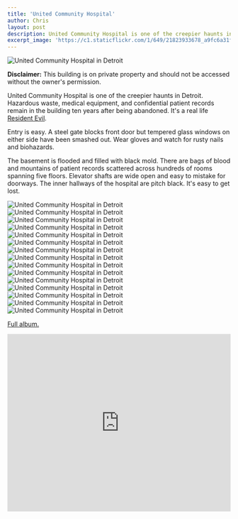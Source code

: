 ```yaml
---
title: 'United Community Hospital'
author: Chris
layout: post
description: United Community Hospital is one of the creepier haunts in Detroit. Hazardous waste, medical equipment, and confidential patient records remain in the building ten years after being abandoned. It's a real life Resident Evil.
excerpt_image: 'https://c1.staticflickr.com/1/649/21823933678_a9fc6a31fd_k.jpg'
---
```


<div class="photos one">
  <img
    src="https://c1.staticflickr.com/1/649/21823933678_a9fc6a31fd_k.jpg"
    srcset="https://c1.staticflickr.com/1/649/21823933678_9f0b2b8fdc_c.jpg 800w,
            https://c1.staticflickr.com/1/649/21823933678_9f0b2b8fdc_b.jpg 1024w,
            https://c1.staticflickr.com/1/649/21823933678_a9fc6a31fd_k.jpg 2048w"
    alt="United Community Hospital in Detroit"
    data-action="zoom">
</div>

**Disclaimer:** This building is on private property and should not be accessed without the owner's permission.

United Community Hospital is one of the creepier haunts in Detroit. Hazardous waste, medical equipment, and confidential patient records remain in the building ten years after being abandoned. It's a real life [Resident Evil](https://en.wikipedia.org/wiki/Resident_Evil_4).

Entry is easy. A steel gate blocks front door but tempered glass windows on either side have been smashed out. Wear gloves and watch for rusty nails and biohazards.

The basement is flooded and filled with black mold. There are bags of blood and mountains of patient records scattered across hundreds of rooms spanning five floors. Elevator shafts are wide open and easy to mistake for doorways. The inner hallways of the hospital are pitch black. It's easy to get lost.

<div class="photos two">
  <img
    src="https://c1.staticflickr.com/1/578/21823688500_adb4ce43cf_k.jpg"
    srcset="https://c1.staticflickr.com/1/578/21823688500_6ff007ee9d_c.jpg 800w,
            https://c1.staticflickr.com/1/578/21823688500_6ff007ee9d_b.jpg 1024w,
            https://c1.staticflickr.com/1/578/21823688500_adb4ce43cf_k.jpg 2048w"
    alt="United Community Hospital in Detroit"
    data-action="zoom">
  <img
    src="https://c2.staticflickr.com/6/5812/22011776505_e9522250b7_k.jpg"
    srcset="https://c2.staticflickr.com/6/5812/22011776505_39b3e8059c_c.jpg 800w,
            https://c2.staticflickr.com/6/5812/22011776505_39b3e8059c_b.jpg 1024w,
            https://c2.staticflickr.com/6/5812/22011776505_e9522250b7_k.jpg 2048w"
    alt="United Community Hospital in Detroit"
    data-action="zoom">
</div>

<div class="photos one">
  <img
    src="https://c2.staticflickr.com/6/5678/21985713416_cc987b3413_k.jpg"
    srcset="https://c2.staticflickr.com/6/5678/21985713416_dfef8115fe_b.jpg 1024w,
            https://c2.staticflickr.com/6/5678/21985713416_bd41f03f91_h.jpg 1600w,
            https://c2.staticflickr.com/6/5678/21985713416_cc987b3413_k.jpg 2048w"
    alt="United Community Hospital in Detroit"
    data-action="zoom">
</div>

<div class="photos two">
  <img
    src="https://c2.staticflickr.com/6/5803/22011773585_31e8e926be_k.jpg"
    srcset="https://c2.staticflickr.com/6/5803/22011773585_7a84529b7f_c.jpg 800w,
            https://c2.staticflickr.com/6/5803/22011773585_7a84529b7f_b.jpg 1024w,
            https://c2.staticflickr.com/6/5803/22011773585_31e8e926be_k.jpg 2048w"
    alt="United Community Hospital in Detroit"
    data-action="zoom">
  <img
    src="https://c2.staticflickr.com/6/5722/21389072664_a53286766d_k.jpg"
    srcset="https://c2.staticflickr.com/6/5722/21389072664_c915fc05c2_c.jpg 800w,
            https://c2.staticflickr.com/6/5722/21389072664_c915fc05c2_b.jpg 1024w,
            https://c2.staticflickr.com/6/5722/21389072664_a53286766d_k.jpg 2048w"
    alt="United Community Hospital in Detroit"
    data-action="zoom">
</div>

<div class="photos one">
  <img
    src="https://c1.staticflickr.com/1/774/22012088935_2e1470bb7d_k.jpg"
    srcset="https://c1.staticflickr.com/1/774/22012088935_357bf10235_c.jpg 800w,
            https://c1.staticflickr.com/1/774/22012088935_357bf10235_b.jpg 1024w,
            https://c1.staticflickr.com/1/774/22012088935_2e1470bb7d_k.jpg 2048w"
    alt="United Community Hospital in Detroit"
    data-action="zoom">
</div>

<div class="photos two">
  <img
    src="https://c1.staticflickr.com/1/775/21999603782_b261f7f74c_k.jpg"
    srcset="https://c1.staticflickr.com/1/775/21999603782_6fae77e67d_c.jpg 800w,
            https://c1.staticflickr.com/1/775/21999603782_6fae77e67d_b.jpg 1024w,
            https://c1.staticflickr.com/1/775/21999603782_b261f7f74c_k.jpg 2048w"
    alt="United Community Hospital in Detroit"
    data-action="zoom">
  <img
    src="https://c2.staticflickr.com/6/5766/21999672652_02176f3872_k.jpg"
    srcset="https://c2.staticflickr.com/6/5766/21999672652_81acc71e39_c.jpg 800w,
            https://c2.staticflickr.com/6/5766/21999672652_81acc71e39_b.jpg 1024w,
            https://c2.staticflickr.com/6/5766/21999672652_02176f3872_k.jpg 2048w"
    alt="United Community Hospital in Detroit"
    data-action="zoom">
</div>

<div class="photos one">
  <img
    src="https://c2.staticflickr.com/6/5783/21823610230_e5729d507b_k.jpg"
    srcset="https://c2.staticflickr.com/6/5783/21823610230_483eb65ba1_c.jpg 800w,
            https://c2.staticflickr.com/6/5783/21823610230_483eb65ba1_b.jpg 1024w,
            https://c2.staticflickr.com/6/5783/21823610230_e5729d507b_k.jpg 2048w"
    alt="United Community Hospital in Detroit"
    data-action="zoom">
</div>

<div class="photos three">
  <img
    src="https://c2.staticflickr.com/6/5768/21823939068_07586128ca_k.jpg"
    srcset="https://c2.staticflickr.com/6/5768/21823939068_f59dc8c547_c.jpg 800w,
            https://c2.staticflickr.com/6/5768/21823939068_f59dc8c547_b.jpg 1024w,
            https://c2.staticflickr.com/6/5768/21823939068_07586128ca_k.jpg 2048w"
    alt="United Community Hospital in Detroit"
    data-action="zoom">
  <img
    src="https://c2.staticflickr.com/6/5765/22011801105_7325670484_k.jpg"
    srcset="https://c2.staticflickr.com/6/5765/22011801105_3697ab7bb0_c.jpg 800w,
            https://c2.staticflickr.com/6/5765/22011801105_3697ab7bb0_b.jpg 1024w,
            https://c2.staticflickr.com/6/5765/22011801105_7325670484_k.jpg 2048w"
    alt="United Community Hospital in Detroit"
    data-action="zoom">
  <img
    src="https://c1.staticflickr.com/1/599/22021594571_6944941cca_k.jpg"
    srcset="https://c1.staticflickr.com/1/599/22021594571_bd24ef21df_c.jpg 800w,
            https://c1.staticflickr.com/1/599/22021594571_bd24ef21df_b.jpg 1024w,
            https://c1.staticflickr.com/1/599/22021594571_6944941cca_k.jpg 2048w"
    alt="United Community Hospital in Detroit"
    data-action="zoom">
</div>

<div class="photos one">
  <img
    src="https://c1.staticflickr.com/1/655/21824968569_fbf8533b33_k.jpg"
    srcset="https://c1.staticflickr.com/1/655/21824968569_18f134f54a_c.jpg 800w,
            https://c1.staticflickr.com/1/655/21824968569_18f134f54a_b.jpg 1024w,
            https://c1.staticflickr.com/1/655/21824968569_fbf8533b33_k.jpg 2048w"
    alt="United Community Hospital in Detroit"
    data-action="zoom">
</div>

<div class="photos two">
  <img
    src="https://c2.staticflickr.com/6/5742/21390680153_ae4d4d1745_k.jpg"
    srcset="https://c2.staticflickr.com/6/5742/21390680153_461eb0ac1c_c.jpg 800w,
            https://c2.staticflickr.com/6/5742/21390680153_461eb0ac1c_b.jpg 1024w,
            https://c2.staticflickr.com/6/5742/21390680153_ae4d4d1745_k.jpg 2048w"
    alt="United Community Hospital in Detroit"
    data-action="zoom">
  <img
    src="https://c2.staticflickr.com/2/1612/24621498451_3d70b3d0a5_k.jpg"
    srcset="https://c2.staticflickr.com/2/1612/24621498451_d7f0eafb74_c.jpg 800w,
            https://c2.staticflickr.com/2/1612/24621498451_d7f0eafb74_b.jpg 1024w,
            https://c2.staticflickr.com/2/1612/24621498451_3d70b3d0a5_k.jpg 2048w"
    alt="United Community Hospital in Detroit"
    data-action="zoom">
</div>

[Full album.](https://www.flickr.com/photos/contolini/sets/72157663791070075)

<div class="map">
  <iframe src="https://www.google.com/maps/embed?pb=!1m18!1m12!1m3!1d3076.3376344085564!2d-83.08630768459642!3d42.32978894500546!2m3!1f0!2f0!3f0!3m2!1i1024!2i768!4f13.1!3m3!1m2!1s0x883b32a6835f5967%3A0xef5d6d47f53911d0!2s2401+20th+St%2C+Detroit%2C+MI+48216!5e1!3m2!1sen!2sus!4v1454190948820" width="100%" height="400" frameborder="0" style="border:0" allowfullscreen></iframe>
</div>
